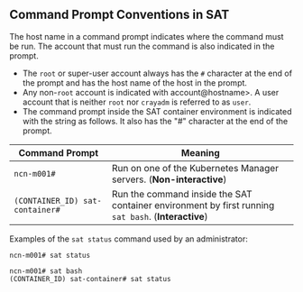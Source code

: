 ## Command Prompt Conventions in SAT

The host name in a command prompt indicates where the command must be run. The account that must run the command is
also indicated in the prompt.

- The `root` or super-user account always has the `#` character at the end of the prompt and has the host name of the
    host in the prompt.
- Any non-`root` account is indicated with account@hostname\>. A user account that is neither `root` nor `crayadm` is
    referred to as `user`.
- The command prompt inside the SAT container environment is indicated with the string as follows. It also has the "#"
    character at the end of the prompt.

| Command Prompt                  | Meaning                                                                                             |
| ------------------------------- | --------------------------------------------------------------------------------------------------- |
| `ncn-m001#`                     | Run on one of the Kubernetes Manager servers. (**Non-interactive**)                                 |
| `(CONTAINER_ID) sat-container#` | Run the command inside the SAT container environment by first running `sat bash`. (**Interactive**) |

Examples of the `sat status` command used by an administrator:

```screen
ncn-m001# sat status
```

```screen
ncn-m001# sat bash
(CONTAINER_ID) sat-container# sat status
```
